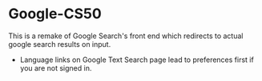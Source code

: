 # Google-CS50
This is a remake of Google Search's front end which redirects to actual google search results on input.
* Language links on Google Text Search page lead to preferences first if you are not signed in.

